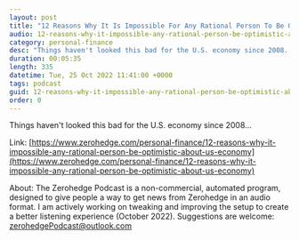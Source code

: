 ```yaml
---
layout: post
title: "12 Reasons Why It Is Impossible For Any Rational Person To Be Optimistic About The US Economy At This Point"
audio: 12-reasons-why-it-impossible-any-rational-person-be-optimistic-about-us-economy-0
category: personal-finance
desc: "Things haven't looked this bad for the U.S. economy since 2008..."
duration: 00:05:35
length: 335
datetime: Tue, 25 Oct 2022 11:41:00 +0000
tags: podcast
guid: 12-reasons-why-it-impossible-any-rational-person-be-optimistic-about-us-economy-0
order: 0
---
```

Things haven't looked this bad for the U.S. economy since 2008...

Link: [https://www.zerohedge.com/personal-finance/12-reasons-why-it-impossible-any-rational-person-be-optimistic-about-us-economy](https://www.zerohedge.com/personal-finance/12-reasons-why-it-impossible-any-rational-person-be-optimistic-about-us-economy)

About: The Zerohedge Podcast is a non-commercial, automated program, designed to give people a way to get news from Zerohedge in an audio format.  I am actively working on tweaking and improving the setup to create a better listening experience (October 2022).  Suggestions are welcome: [zerohedgePodcast@outlook.com](mailto:zerohedgePodcast@outlook.com)